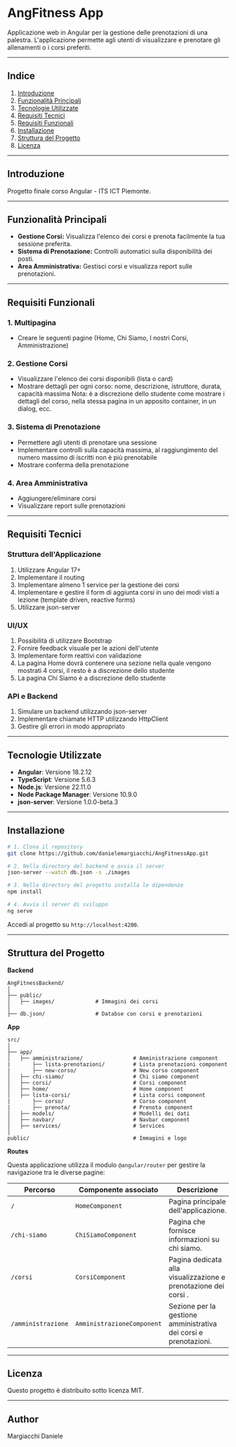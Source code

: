 # AngFitness App

Applicazione web in Angular per la gestione delle prenotazioni di una palestra. L'applicazione permette agli utenti di visualizzare e prenotare gli allenamenti o i corsi preferiti.

---

## **Indice**
1. [Introduzione](#introduzione)
2. [Funzionalità Principali](#funzionalità-principali)
3. [Tecnologie Utilizzate](#tecnologie-utilizzate)
4. [Requisiti Tecnici](#requisiti-tecnici)
5. [Requisiti Funzionali](#requisiti-funzionali)
6. [Installazione](#installazione)
7. [Struttura del Progetto](#struttura-del-progetto)
8. [Licenza](#licenza)

---

## Introduzione

Progetto finale corso Angular - ITS ICT Piemonte.

---
## Funzionalità Principali

- **Gestione Corsi:** Visualizza l'elenco dei corsi e prenota facilmente la tua sessione preferita.
- **Sistema di Prenotazione:** Controlli automatici sulla disponibilità dei posti.
- **Area Amministrativa:** Gestisci corsi e visualizza report sulle prenotazioni.


---
## Requisiti Funzionali

### 1. Multipagina
- Creare le seguenti pagine (Home, Chi Siamo, I nostri Corsi, Amministrazione)

### 2. Gestione Corsi
- Visualizzare l'elenco dei corsi disponibili (lista o card)
- Mostrare dettagli per ogni corso: nome, descrizione, istruttore, durata, capacità massima 
Nota: è a discrezione dello studente come mostrare i dettagli del corso, nella stessa pagina in un apposito container, in un dialog, ecc. 

### 3. Sistema di Prenotazione
- Permettere agli utenti di prenotare una sessione
- Implementare controlli sulla capacità massima, al raggiungimento del numero massimo di iscritti non è più prenotabile
- Mostrare conferma della prenotazione

### 4. Area Amministrativa
- Aggiungere/eliminare corsi
- Visualizzare report sulle prenotazioni 
---

## Requisiti Tecnici

### Struttura dell'Applicazione
1. Utilizzare Angular 17+
2. Implementare il routing
3. Implementare almeno 1 service per la gestione dei corsi 
4. Implementare e gestire il form di aggiunta corsi in uno dei modi visti a lezione (template driven, reactive forms)
5. Utilizzare json-server 


### UI/UX
1. Possibilità di utilizzare Bootstrap
2. Fornire feedback visuale per le azioni dell'utente
3. Implementare form reattivi con validazione
4. La pagina Home dovrà contenere una sezione nella quale vengono mostrati 4 corsi, il resto è a discrezione dello studente
5. La pagina Chi Siamo è a discrezione dello studente


### API e Backend
1. Simulare un backend utilizzando json-server
2. Implementare chiamate HTTP utilizzando HttpClient
3. Gestire gli errori in modo appropriato
---


## Tecnologie Utilizzate

- **Angular**: Versione 18.2.12
- **TypeScript**: Versione 5.6.3
- **Node.js**: Versione 22.11.0
- **Node Package Manager**: Versione 10.9.0
- **json-server**: Versione 1.0.0-beta.3

---

## Installazione

```bash
# 1. Clona il repository
git clone https://github.com/danielemargiacchi/AngFitnessApp.git

# 2. Nella directory del backend e avvia il server
json-server --watch db.json -s ./images

# 3. Nella directory del progetto installa le dipendenze
npm install

# 4. Avvia il server di sviluppo
ng serve
```

Accedi al progetto su `http://localhost:4200`.

---

## Struttura del Progetto

**Backend**

```
AngFitnessBackend/
│
├── public/                 
│   ├── images/             # Immagini dei corsi
│
├── db.json/                # Databse con corsi e prenotazioni
```

**App**

```
src/
│
├── app/                 
│   ├── amministrazione/                # Amministrazione component
|       ├── lista-prenotazioni/         # Lista prenotazioni component
|       ├── new-corso/                  # New corso component
│   ├── chi-siamo/                      # Chi siamo component
│   ├── corsi/                          # Corsi component
│   ├── home/                           # Home component
│   ├── lista-corsi/                    # Lista corsi component
|       ├── corso/                      # Corso component
|       ├── prenota/                    # Prenota component
│   ├── models/                         # Modelli dei dati
│   ├── navbar/                         # Navbar component
│   ├── services/                       # Services
│
public/                                 # Immagini e logo

```


**Routes**

Questa applicazione utilizza il modulo `@angular/router` per gestire la navigazione tra le diverse pagine: 

| Percorso         | Componente associato          | Descrizione                                                                 |
|------------------|-------------------------------|-----------------------------------------------------------------------------|
| `/`              | `HomeComponent`              | Pagina principale dell'applicazione.                                       |
| `/chi-siamo`     | `ChiSiamoComponent`          | Pagina che fornisce informazioni su chi siamo.                             |
| `/corsi`         | `CorsiComponent`             | Pagina dedicata alla visualizzazione e prenotazione dei corsi .            |
| `/amministrazione` | `AmministrazioneComponent` | Sezione per la gestione amministrativa dei corsi e prenotazioni.           |


---

## Licenza

Questo progetto è distribuito sotto licenza MIT. 

---

## Author
Margiacchi Daniele